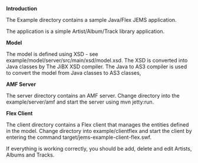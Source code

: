 **Introduction**

The Example directory contains a sample Java/Flex JEMS application.

The application is a simple Artist/Album/Track library application.

**Model**

The model is defined using XSD - see example/model/server/src/main/xsd/model.xsd. The XSD is converted into Java classes by The JiBX XSD compiler. The Java to AS3 compiler is used to convert the model from Java classes to AS3 classes,

**AMF Server**

The server directory contains an AMF server. Change directory into the example/server/amf and start the server using mvn jetty:run.

**Flex Client**

The client directory contains a Flex client that manages the entities defined in the model. Change directory into example/clientflex and start the client by entering the command target/jems-example-client-flex.swf.

If everything is working correctly, you should be add, delete and edit Artists, Albums and Tracks.

